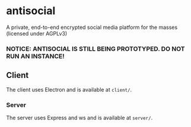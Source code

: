# antisocial
A private, end-to-end encrypted social media platform for the masses (licensed under AGPLv3)

### NOTICE: ANTISOCIAL IS STILL BEING PROTOTYPED. DO NOT RUN AN INSTANCE!

## Client
The client uses Electron and is available at `client/`.

### Server
The server uses Express and ws and is available at `server/`.
